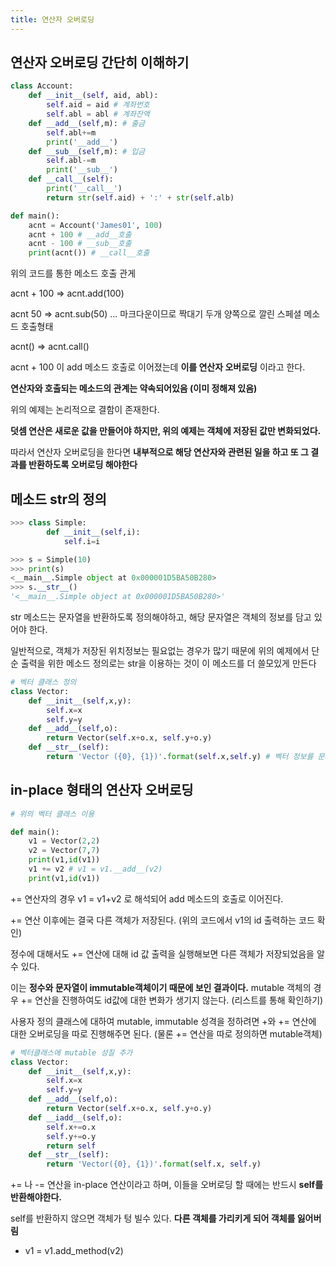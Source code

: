 ```yaml
---
title: 연산자 오버로딩
---
```


## 연산자 오버로딩 간단히 이해하기

```python
class Account:
    def __init__(self, aid, abl):
        self.aid = aid # 계좌번호
        self.abl = abl # 계좌잔액
    def __add__(self,m): # 출금
        self.abl+=m
        print('__add__')
    def __sub__(self,m): # 입금
        self.abl-=m
        print('__sub__')
    def __call__(self):
        print('__call__')
        return str(self.aid) + ':' + str(self.alb)

def main():
    acnt = Account('James01', 100)
    acnt + 100 # __add__호출
    acnt - 100 # __sub__호출
    print(acnt()) # __call__호출

```

위의 코드를 통한 메소드 호출 관게

acnt + 100 => acnt.add(100)

acnt 50 => acnt.sub(50) ... 마크다운이므로 짝대기 두개 양쪽으로 깔린 스페셜 메소드 호출형태

acnt() => acnt.call()

acnt + 100 이 add 메소드 호출로 이어졌는데 **이를 연산자 오버로딩** 이라고 한다.

**연산자와 호출되는 메소드의 관계는 약속되어있음 (이미 정해져 있음)**

위의 예제는 논리적으로 결함이 존재한다.

**덧셈 연산은 새로운 값을 만들어야 하지만, 위의 예제는 객체에 저장된 값만 변화되었다.**

따라서 연산자 오버로딩을 한다면 **내부적으로 해당 연산자와 관련된 일을 하고 또 그 결과를 반환하도록 오버로딩 해야한다**

## 메소드 **str**의 정의

```python
>>> class Simple:
        def __init__(self,i):
            self.i=i

>>> s = Simple(10)
>>> print(s)
<__main__.Simple object at 0x000001D5BA50B280>
>>> s.__str__()
'<__main__.Simple object at 0x000001D5BA50B280>'
```

str 메소드는 문자열을 반환하도록 정의해야하고, 해당 문자열은 객체의 정보를 담고 있어야 한다.

일반적으로, 객체가 저장된 위치정보는 필요없는 경우가 많기 때문에 위의 예제에서 단순 출력을 위한 메소드 정의로는 str을 이용하는 것이 이 메소드를 더 쓸모있게 만든다

```python
# 벡터 클래스 정의
class Vector:
    def __init__(self,x,y):
        self.x=x
        self.y=y
    def __add__(self,o):
        return Vector(self.x+o.x, self.y+o.y)
    def __str__(self):
        return 'Vector ({0}, {1})'.format(self.x,self.y) # 벡터 정보를 문자열로 반환
```

## in-place 형태의 연산자 오버로딩

```python
# 위의 벡터 클래스 이용

def main():
    v1 = Vector(2,2)
    v2 = Vector(7,7)
    print(v1,id(v1))
    v1 += v2 # v1 = v1.__add__(v2)
    print(v1,id(v1))
```

+= 연산자의 경우 v1 = v1+v2 로 해석되어 add 메소드의 호출로 이어진다.

+= 연산 이후에는 결국 다른 객체가 저장된다. (위의 코드에서 v1의 id 출력하는 코드 확인)

정수에 대해서도 += 연산에 대해 id 값 출력을 실행해보면 다른 객체가 저장되었음을 알 수 있다.

이는 **정수와 문자열이 immutable객체이기 때문에 보인 결과이다.** mutable 객체의 경우 += 연산을 진행하여도 id값에 대한 변화가 생기지 않는다. (리스트를 통해 확인하기)

사용자 정의 클래스에 대하여 mutable, immutable 성격을 정하려면 +와 += 연산에 대한 오버로딩을 따로 진행해주면 된다. (물론 += 연산을 따로 정의하면 mutable객체)

```python
# 벡터클래스에 mutable 성질 추가
class Vector:
    def __init__(self,x,y):
        self.x=x
        self.y=y
    def __add__(self,o):
        return Vector(self.x+o.x, self.y+o.y)
    def __iadd__(self,o):
        self.x+=o.x
        self.y+=o.y
        return self
    def __str__(self):
        return 'Vector({0}, {1})'.format(self.x, self.y)
```

+= 나 -= 연산을 in-place 연산이라고 하며, 이들을 오버로딩 할 때에는 반드시 **self를 반환해야한다.**

self를 반환하지 않으면 객체가 텅 빌수 있다. **다른 객체를 가리키게 되어 객체를 잃어버림**

- v1 = v1.add_method(v2)
